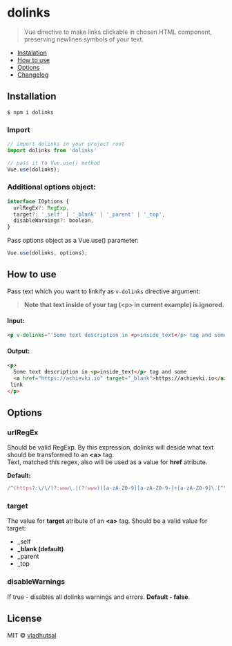 # dolinks
> Vue directive to make links clickable in chosen HTML component, preserving newlines symbols of your text.

  - [Instalation](#installation)
  - [How to use](#how-to-use)
  - [Options](#options)
  - [Changelog](https://github.com/vladhutsal/dolinks/blob/main/CHANGELOG.md)


## Installation
```$ npm i dolinks```

### Import
```javascript
// import dolinks in your project root
import dolinks from 'dolinks'

// pass it to Vue.use() method
Vue.use(dolinks);
```

### Additional options object:
```javascript
interface IOptions {
  urlRegEx?: RegExp,
  target?: '_self' | '_blank' | '_parent' | '_top',
  disableWarnings?: boolean,
}
```
Pass options object as a Vue.use() parameter:
```javascript
Vue.use(dolinks, options);
```

## How to use
Pass text which you want to linkify as ```v-dolinks``` directive argument:</br>
> **Note that text inside of your tag (\<p> in current example) is ignored.**
#### Input:
```html
<p v-dolinks="'Some text description in <p>inside_text</p> tag and some https://achievki.io link'">My tag text</p>
```
#### Output: 
```html
<p>
  Some text description in <p>inside_text</p> tag and some
  <a href="https://achievki.io" target="_blank">https://achievki.io</a>
 link
</p>
```

## Options
### urlRegEx
Should be valid RegExp. By this expression, dolinks will deside what text should be transformed to an **&lt;a>** tag.</br>
Text, matched this regex, also will be used as a value for **href** atribute.

**Default:**
```javascript
/^(https?:\/\/(?:www\.|(?!www))[a-zA-Z0-9][a-zA-Z0-9-]+[a-zA-Z0-9]\.[^\s]{2,}|www\.[a-zA-Z0-9][a-zA-Z0-9-]+[a-zA-Z0-9]\.[^\s]{2,}|https?:\/\/(?:www\.|(?!www))[a-zA-Z0-9]+\.[^\s]{2,}|www\.[a-zA-Z0-9]+\.[^\s]{2,})$/
```

### target
The value for **target** atribute of an **&lt;a>** tag. Should be a valid value for target:
  - _self
  - **_blank (default)**
  - _parent
  - _top

### disableWarnings
If true - disables all dolinks warnings and errors. **Default - false**.

## License
MIT © [vladhutsal](https://github.com/vladhutsal)
